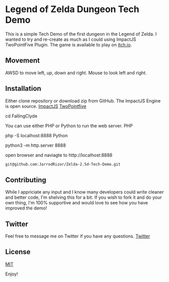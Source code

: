 # Legend of Zelda Dungeon Tech Demo

This is a simple Tech Demo of the first dungeon in the Legend of Zelda.
I wanted to try and re-create as much as I could using ImpactJS TwoPointFive Plugin. 
The game is available to play on [itch.io](https://jarrodrizor.itch.io/zelda-tech-demo).

## Movement
AWSD to move left, up, down and right.
Mouse to look left and right.

## Installation
Either clone repository or download zip from GitHub. The ImpactJS Engine is open source.
[ImpactJS](https://github.com/phoboslab/Impact)
[TwoPointfive](https://github.com/phoboslab/TwoPointFive)

cd FallingClyde

You can use either PHP or Python to run the web server.
PHP

php -S localhost:8888
Python

python3 -m http.server 8888

open browser and naviagte to http://localhost:8888

```bash
git@github.com:JarrodRizor/Zelda-2.5d-Tech-Demo.git
```
## Contributing
While I appriciate any input and I know many developers could write cleaner and better code, I'm shelving this for a bit. If you wish to fork it and do your own thing, I'm 100% supportive and would love to see how you have improved the demo!

## Twitter
Feel free to message me on Twitter if you have any questions.
[Twitter](https://twitter.com/JarrodR87)


## License
[MIT](https://choosealicense.com/licenses/mit/)

Enjoy!
